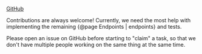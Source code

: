 [GitHub](https://github.com/bashbaugh/clout.js)

Contributions are always welcome! Currently, we need the most help with implementing the remaining {@page Endpoints | endpoints} and tests.

Please open an issue on GitHub before starting to "claim" a task, so that we don't have multiple people working on the same thing at the same time.
